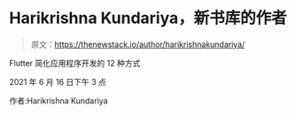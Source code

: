 # Harikrishna Kundariya，新书库的作者

> 原文：<https://thenewstack.io/author/harikrishnakundariya/>

Flutter 简化应用程序开发的 12 种方式

2021 年 6 月 16 日下午 3 点

作者:Harikrishna Kundariya
